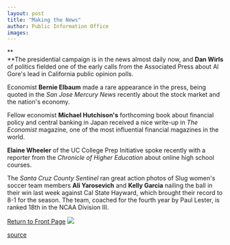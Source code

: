 ```yaml
---
layout: post
title: "Making the News"
author: Public Information Office
images:
---
```


**  
**The presidential campaign is in the news almost daily now, and **Dan Wirls** of politics fielded one of the early calls from the Associated Press about Al Gore's lead in California public opinion polls.

Economist **Bernie Elbaum** made a rare appearance in the press, being quoted in the _San Jose Mercury News_ recently about the stock market and the nation's economy.

Fellow economist **Michael Hutchison's** forthcoming book about financial policy and central banking in Japan received a nice write-up in _The Economist_ magazine, one of the most influential financial magazines in the world.

**Elaine Wheeler** of the UC College Prep Initiative spoke recently with a reporter from the _Chronicle of Higher Education_ about online high school courses.

The _Santa Cruz County Sentinel_ ran great action photos of Slug women's soccer team members **Ali Yarosevich** and **Kelly Garcia** nailing the ball in their win last week against Cal State Hayward, which brought their record to 8-1 for the season. The team, coached for the fourth year by Paul Lester, is ranked 18th in the NCAA Division III.

  
[Return to Front Page][1] ![ ][2]


[1]: ../../index.html
[2]: ../../images/trans.gif

[source](http://www1.ucsc.edu/currents/99-00/10-04/makenews.html "Permalink to makenews")

